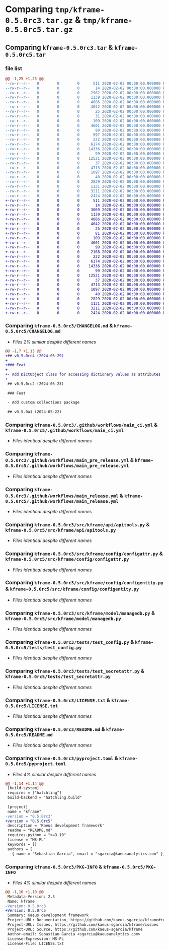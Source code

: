 # Comparing `tmp/kframe-0.5.0rc3.tar.gz` & `tmp/kframe-0.5.0rc5.tar.gz`

## Comparing `kframe-0.5.0rc3.tar` & `kframe-0.5.0rc5.tar`

### file list

```diff
@@ -1,25 +1,25 @@
--rw-r--r--   0        0        0      511 2020-02-02 00:00:00.000000 kframe-0.5.0rc3/.pre-commit-config.yaml
--rw-r--r--   0        0        0       14 2020-02-02 00:00:00.000000 kframe-0.5.0rc3/.tool-versions
--rw-r--r--   0        0        0     2962 2020-02-02 00:00:00.000000 kframe-0.5.0rc3/CHANGELOG.md
--rw-r--r--   0        0        0     1139 2020-02-02 00:00:00.000000 kframe-0.5.0rc3/.github/workflows/main_ci.yml
--rw-r--r--   0        0        0     4086 2020-02-02 00:00:00.000000 kframe-0.5.0rc3/.github/workflows/main_pre_release.yml
--rw-r--r--   0        0        0     4042 2020-02-02 00:00:00.000000 kframe-0.5.0rc3/.github/workflows/main_release.yml
--rw-r--r--   0        0        0       25 2020-02-02 00:00:00.000000 kframe-0.5.0rc3/src/kframe/__about__.py
--rw-r--r--   0        0        0       31 2020-02-02 00:00:00.000000 kframe-0.5.0rc3/src/kframe/__init__.py
--rw-r--r--   0        0        0      109 2020-02-02 00:00:00.000000 kframe-0.5.0rc3/src/kframe/api/__init__.py
--rw-r--r--   0        0        0     4601 2020-02-02 00:00:00.000000 kframe-0.5.0rc3/src/kframe/api/apitools.py
--rw-r--r--   0        0        0       99 2020-02-02 00:00:00.000000 kframe-0.5.0rc3/src/kframe/collections/__init__.py
--rw-r--r--   0        0        0      997 2020-02-02 00:00:00.000000 kframe-0.5.0rc3/src/kframe/collections/collections.py
--rw-r--r--   0        0        0      222 2020-02-02 00:00:00.000000 kframe-0.5.0rc3/src/kframe/config/__init__.py
--rw-r--r--   0        0        0     6174 2020-02-02 00:00:00.000000 kframe-0.5.0rc3/src/kframe/config/configattr.py
--rw-r--r--   0        0        0    14336 2020-02-02 00:00:00.000000 kframe-0.5.0rc3/src/kframe/config/configentity.py
--rw-r--r--   0        0        0       99 2020-02-02 00:00:00.000000 kframe-0.5.0rc3/src/kframe/model/__init__.py
--rw-r--r--   0        0        0    12521 2020-02-02 00:00:00.000000 kframe-0.5.0rc3/src/kframe/model/managedb.py
--rw-r--r--   0        0        0       37 2020-02-02 00:00:00.000000 kframe-0.5.0rc3/tests/__init__.py
--rw-r--r--   0        0        0     4713 2020-02-02 00:00:00.000000 kframe-0.5.0rc3/tests/test_config.py
--rw-r--r--   0        0        0     1097 2020-02-02 00:00:00.000000 kframe-0.5.0rc3/tests/test_secretattr.py
--rw-r--r--   0        0        0       40 2020-02-02 00:00:00.000000 kframe-0.5.0rc3/.gitignore
--rw-r--r--   0        0        0     2829 2020-02-02 00:00:00.000000 kframe-0.5.0rc3/LICENSE.txt
--rw-r--r--   0        0        0     1131 2020-02-02 00:00:00.000000 kframe-0.5.0rc3/README.md
--rw-r--r--   0        0        0     3211 2020-02-02 00:00:00.000000 kframe-0.5.0rc3/pyproject.toml
--rw-r--r--   0        0        0     2424 2020-02-02 00:00:00.000000 kframe-0.5.0rc3/PKG-INFO
+-rw-r--r--   0        0        0      511 2020-02-02 00:00:00.000000 kframe-0.5.0rc5/.pre-commit-config.yaml
+-rw-r--r--   0        0        0       14 2020-02-02 00:00:00.000000 kframe-0.5.0rc5/.tool-versions
+-rw-r--r--   0        0        0     3069 2020-02-02 00:00:00.000000 kframe-0.5.0rc5/CHANGELOG.md
+-rw-r--r--   0        0        0     1139 2020-02-02 00:00:00.000000 kframe-0.5.0rc5/.github/workflows/main_ci.yml
+-rw-r--r--   0        0        0     4086 2020-02-02 00:00:00.000000 kframe-0.5.0rc5/.github/workflows/main_pre_release.yml
+-rw-r--r--   0        0        0     4042 2020-02-02 00:00:00.000000 kframe-0.5.0rc5/.github/workflows/main_release.yml
+-rw-r--r--   0        0        0       25 2020-02-02 00:00:00.000000 kframe-0.5.0rc5/src/kframe/__about__.py
+-rw-r--r--   0        0        0       81 2020-02-02 00:00:00.000000 kframe-0.5.0rc5/src/kframe/__init__.py
+-rw-r--r--   0        0        0      109 2020-02-02 00:00:00.000000 kframe-0.5.0rc5/src/kframe/api/__init__.py
+-rw-r--r--   0        0        0     4601 2020-02-02 00:00:00.000000 kframe-0.5.0rc5/src/kframe/api/apitools.py
+-rw-r--r--   0        0        0       99 2020-02-02 00:00:00.000000 kframe-0.5.0rc5/src/kframe/collections/__init__.py
+-rw-r--r--   0        0        0     2168 2020-02-02 00:00:00.000000 kframe-0.5.0rc5/src/kframe/collections/collections.py
+-rw-r--r--   0        0        0      222 2020-02-02 00:00:00.000000 kframe-0.5.0rc5/src/kframe/config/__init__.py
+-rw-r--r--   0        0        0     6174 2020-02-02 00:00:00.000000 kframe-0.5.0rc5/src/kframe/config/configattr.py
+-rw-r--r--   0        0        0    14336 2020-02-02 00:00:00.000000 kframe-0.5.0rc5/src/kframe/config/configentity.py
+-rw-r--r--   0        0        0       99 2020-02-02 00:00:00.000000 kframe-0.5.0rc5/src/kframe/model/__init__.py
+-rw-r--r--   0        0        0    12521 2020-02-02 00:00:00.000000 kframe-0.5.0rc5/src/kframe/model/managedb.py
+-rw-r--r--   0        0        0       37 2020-02-02 00:00:00.000000 kframe-0.5.0rc5/tests/__init__.py
+-rw-r--r--   0        0        0     4713 2020-02-02 00:00:00.000000 kframe-0.5.0rc5/tests/test_config.py
+-rw-r--r--   0        0        0     1097 2020-02-02 00:00:00.000000 kframe-0.5.0rc5/tests/test_secretattr.py
+-rw-r--r--   0        0        0       40 2020-02-02 00:00:00.000000 kframe-0.5.0rc5/.gitignore
+-rw-r--r--   0        0        0     2829 2020-02-02 00:00:00.000000 kframe-0.5.0rc5/LICENSE.txt
+-rw-r--r--   0        0        0     1131 2020-02-02 00:00:00.000000 kframe-0.5.0rc5/README.md
+-rw-r--r--   0        0        0     3211 2020-02-02 00:00:00.000000 kframe-0.5.0rc5/pyproject.toml
+-rw-r--r--   0        0        0     2424 2020-02-02 00:00:00.000000 kframe-0.5.0rc5/PKG-INFO
```

### Comparing `kframe-0.5.0rc3/CHANGELOG.md` & `kframe-0.5.0rc5/CHANGELOG.md`

 * *Files 2% similar despite different names*

```diff
@@ -1,7 +1,13 @@
+## v0.5.0rc4 (2024-05-29)
+
+### Feat
+
+- Add DictObject class for accessing dictionary values as attributes
+
 ## v0.5.0rc2 (2024-05-23)
 
 ### Feat
 
 - Add custom collections package
 
 ## v0.5.0a1 (2024-05-22)
```

### Comparing `kframe-0.5.0rc3/.github/workflows/main_ci.yml` & `kframe-0.5.0rc5/.github/workflows/main_ci.yml`

 * *Files identical despite different names*

### Comparing `kframe-0.5.0rc3/.github/workflows/main_pre_release.yml` & `kframe-0.5.0rc5/.github/workflows/main_pre_release.yml`

 * *Files identical despite different names*

### Comparing `kframe-0.5.0rc3/.github/workflows/main_release.yml` & `kframe-0.5.0rc5/.github/workflows/main_release.yml`

 * *Files identical despite different names*

### Comparing `kframe-0.5.0rc3/src/kframe/api/apitools.py` & `kframe-0.5.0rc5/src/kframe/api/apitools.py`

 * *Files identical despite different names*

### Comparing `kframe-0.5.0rc3/src/kframe/config/configattr.py` & `kframe-0.5.0rc5/src/kframe/config/configattr.py`

 * *Files identical despite different names*

### Comparing `kframe-0.5.0rc3/src/kframe/config/configentity.py` & `kframe-0.5.0rc5/src/kframe/config/configentity.py`

 * *Files identical despite different names*

### Comparing `kframe-0.5.0rc3/src/kframe/model/managedb.py` & `kframe-0.5.0rc5/src/kframe/model/managedb.py`

 * *Files identical despite different names*

### Comparing `kframe-0.5.0rc3/tests/test_config.py` & `kframe-0.5.0rc5/tests/test_config.py`

 * *Files identical despite different names*

### Comparing `kframe-0.5.0rc3/tests/test_secretattr.py` & `kframe-0.5.0rc5/tests/test_secretattr.py`

 * *Files identical despite different names*

### Comparing `kframe-0.5.0rc3/LICENSE.txt` & `kframe-0.5.0rc5/LICENSE.txt`

 * *Files identical despite different names*

### Comparing `kframe-0.5.0rc3/README.md` & `kframe-0.5.0rc5/README.md`

 * *Files identical despite different names*

### Comparing `kframe-0.5.0rc3/pyproject.toml` & `kframe-0.5.0rc5/pyproject.toml`

 * *Files 4% similar despite different names*

```diff
@@ -1,14 +1,14 @@
 [build-system]
 requires = ["hatchling"]
 build-backend = "hatchling.build"
 
 [project]
 name = "kframe"
-version = "0.5.0rc3"
+version = "0.5.0rc5"
 description = 'Kaeus development framework'
 readme = "README.md"
 requires-python = ">=3.10"
 license = "MS-PL"
 keywords = []
 authors = [
   { name = "Sebastian Garcia", email = "sgarcia@kaeusanalytics.com" },
```

### Comparing `kframe-0.5.0rc3/PKG-INFO` & `kframe-0.5.0rc5/PKG-INFO`

 * *Files 4% similar despite different names*

```diff
@@ -1,10 +1,10 @@
 Metadata-Version: 2.3
 Name: kframe
-Version: 0.5.0rc3
+Version: 0.5.0rc5
 Summary: Kaeus development framework
 Project-URL: Documentation, https://github.com/kaeus-sgarcia/kframe#readme
 Project-URL: Issues, https://github.com/kaeus-sgarcia/kframe/issues
 Project-URL: Source, https://github.com/kaeus-sgarcia/kframe
 Author-email: Sebastian Garcia <sgarcia@kaeusanalytics.com>
 License-Expression: MS-PL
 License-File: LICENSE.txt
```

